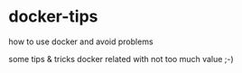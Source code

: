 # docker-tips
how to use docker and avoid problems

some tips & tricks docker related with not too much value ;-)

